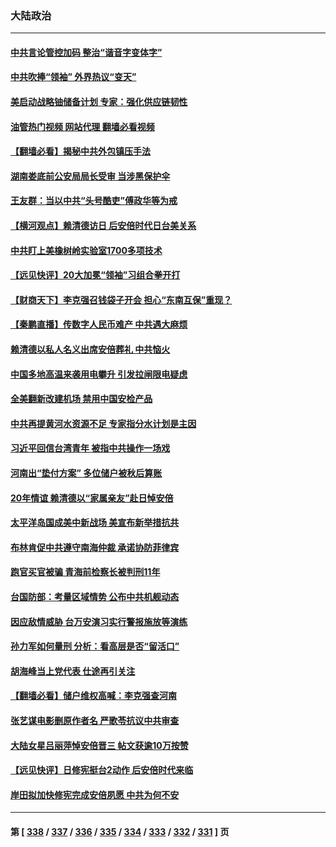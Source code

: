 ### 大陆政治
---
#### [中共言论管控加码 整治“谐音字变体字”](../../pages/ncid277/n13779959.md?07132045) 
#### [中共吹捧“领袖” 外界热议“变天”](../../pages/ncid277/n13779870.md?07132045) 
#### [美启动战略铀储备计划 专家：强化供应链韧性](../../pages/ncid277/n13779792.md?07132045) 
#### [油管热门视频 网站代理 翻墙必看视频](http://209.222.30.114:81/youtube.html?07132045)
#### [【翻墙必看】揭秘中共外包镇压手法](../../pages/ncid277/n13779634.md?07132045) 
#### [湖南娄底前公安局局长受审 当涉黑保护伞](../../pages/ncid277/n13779599.md?07132045) 
#### [王友群：当以中共“头号酷吏”傅政华等为戒](../../pages/ncid277/n13779377.md?07132045) 
#### [【横河观点】赖清德访日 后安倍时代日台美关系](../../pages/ncid277/n13779502.md?07132045) 
#### [中共盯上美橡树岭实验室1700多项技术](../../pages/ncid277/n13779432.md?07132045) 
#### [【远见快评】20大加冕“领袖”习组合拳开打](../../pages/ncid277/n13779419.md?07132045) 
#### [【财商天下】李克强召钱袋子开会 担心“东南互保”重现？](../../pages/ncid277/n13779421.md?07132045) 
#### [【秦鹏直播】传数字人民币难产 中共遇大麻烦](../../pages/ncid277/n13779496.md?07132045) 
#### [赖清德以私人名义出席安倍葬礼 中共恼火](../../pages/ncid277/n13779158.md?07132045) 
#### [中国多地高温来袭用电攀升 引发拉闸限电疑虑](../../pages/ncid277/n13779376.md?07132045) 
#### [全美翻新改建机场 禁用中国安检产品](../../pages/ncid277/n13779356.md?07132045) 
#### [中共再提黄河水资源不足 专家指分水计划是主因](../../pages/ncid277/n13779370.md?07132045) 
#### [习近平回信台湾青年 被指中共操作一场戏](../../pages/ncid277/n13779271.md?07132045) 
#### [河南出“垫付方案” 多位储户被秋后算账](../../pages/ncid277/n13779371.md?07132045) 
#### [20年情谊 赖清德以“家属亲友”赴日悼安倍](../../pages/ncid277/n13779274.md?07132045) 
#### [太平洋岛国成美中新战场 美宣布新举措抗共](../../pages/ncid277/n13779327.md?07132045) 
#### [布林肯促中共遵守南海仲裁 承诺协防菲律宾](../../pages/ncid277/n13779175.md?07132045) 
#### [跑官买官被骗 青海前检察长被判刑11年](../../pages/ncid277/n13779142.md?07132045) 
#### [台国防部：考量区域情势 公布中共机舰动态](../../pages/ncid277/n13779004.md?07132045) 
#### [因应敌情威胁 台万安演习实行警报施放等演练](../../pages/ncid277/n13778950.md?07132045) 
#### [孙力军如何量刑 分析：看高层是否“留活口”](../../pages/ncid277/n13778952.md?07132045) 
#### [胡海峰当上党代表 仕途再引关注](../../pages/ncid277/n13778853.md?07132045) 
#### [【翻墙必看】储户维权高喊：李克强查河南](../../pages/ncid277/n13778849.md?07132045) 
#### [张艺谋电影删原作者名 严歌苓抗议中共审查](../../pages/ncid277/n13778767.md?07132045) 
#### [大陆女星吕丽萍悼安倍晋三 帖文获逾10万按赞](../../pages/ncid277/n13778721.md?07132045) 
#### [【远见快评】日修宪挺台2动作 后安倍时代来临](../../pages/ncid277/n13778757.md?07132045) 
#### [岸田拟加快修宪完成安倍夙愿 中共为何不安](../../pages/ncid277/n13778731.md?07132045) 

---
#### 第 [ [338](./338.md?07132045) / [337](./337.md?07132045) / [336](./336.md?07132045) / [335](./335.md?07132045) / [334](./334.md?07132045) / [333](./333.md?07132045) / [332](./332.md?07132045) / [331](./331.md?07132045) ] 页
